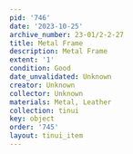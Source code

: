 ```yaml
---
pid: '746'
date: '2023-10-25'
archive_number: 23-01/2-2-27
title: Metal Frame
description: Metal Frame
extent: '1'
condition: Good
date_unvalidated: Unknown
creator: Unknown
collector: Unknown
materials: Metal, Leather
collection: tinui
key: object
order: '745'
layout: tinui_item
---
```

